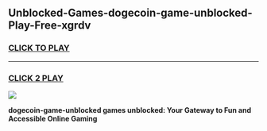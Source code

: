 
## Unblocked-Games-dogecoin-game-unblocked-Play-Free-xgrdv
<h3>
<a href="https://premium76.site?title=dogecoin-game-unblocked&ref=09A">CLICK TO PLAY</a></h3>
<hr>

<h3>
<a href="https://premium76.site?title=dogecoin-game-unblocked&ref=09A">CLICK 2 PLAY</a>
  
</h3>

<a href="https://premium76.site?title=dogecoin-game-unblocked&ref=09A"><img src="https://clearcache.store/games.png"></a>


**dogecoin-game-unblocked games unblocked: Your Gateway to Fun and Accessible Online Gaming**
